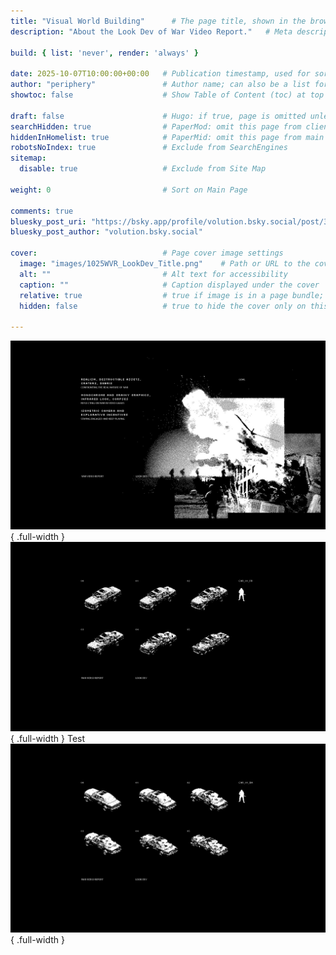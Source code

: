 ```yaml
---
title: "Visual World Building"      # The page title, shown in the browser and in listings
description: "About the Look Dev of War Video Report."   # Meta description for SEO and social sharing

build: { list: 'never', render: 'always' }

date: 2025-10-07T10:00:00+00:00   # Publication timestamp, used for sorting and display
author: "periphery"               # Author name; can also be a list for multiple authors
showtoc: false                    # Show Table of Content (toc) at top of post. Default false

draft: false                      # Hugo: if true, page is omitted unless built with --buildDrafts
searchHidden: true                # PaperMod: omit this page from client-side search
hiddenInHomelist: true            # PaperMid: omit this page from main page
robotsNoIndex: true               # Exclude from SearchEngines
sitemap:
  disable: true                   # Exclude from Site Map

weight: 0                         # Sort on Main Page

comments: true
bluesky_post_uri: "https://bsky.app/profile/volution.bsky.social/post/3luhdmgo6qc2i"
bluesky_post_author: "volution.bsky.social"

cover:                            # Page cover image settings
  image: "images/1025WVR_LookDev_Title.png"    # Path or URL to the cover image
  alt: ""                         # Alt text for accessibility
  caption: ""                     # Caption displayed under the cover
  relative: true                  # true if image is in a page bundle; false for static files
  hidden: false                   # true to hide the cover only on this page

---
```


![alt text](images/1025WVR_LookDev_Goals.png){ .full-width }
![alt text](images/1025WVR_LookDev_CAR01FR.png){ .full-width }
Test
![alt text](images/1025WVR_LookDev_CAR01BA.png){ .full-width }